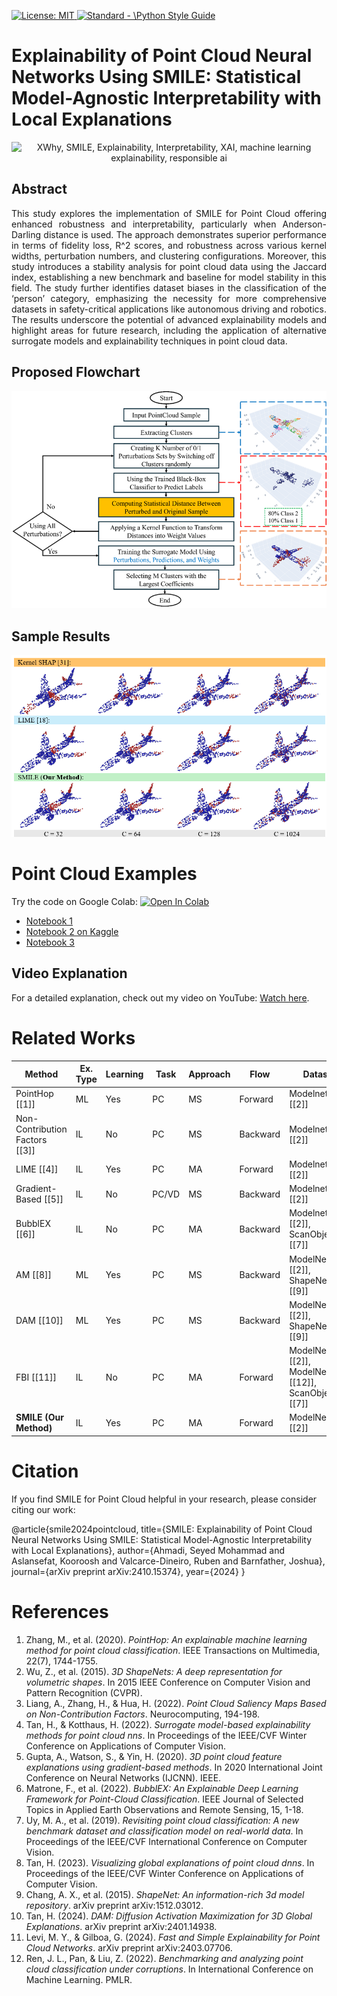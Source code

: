 <p align="left"> </p>

 <a href="https://opensource.org/licenses/MIT"><img src="https://img.shields.io/badge/License-MIT-yellow.svg" alt="License: MIT">
 <a href="https://standardjs.com"><img src="https://img.shields.io/badge/code_style-standard-brightgreen.svg" alt="Standard - \Python Style Guide"></a> 
 
# Explainability of Point Cloud Neural Networks Using SMILE: Statistical Model-Agnostic Interpretability with Local Explanations
 
<p align="center">
 <img src="https://github.com/koo-ec/xwhy/blob/main/docs/graphics/XWhy_Logo_v1.png" alt="XWhy, SMILE, Explainability, Interpretability, XAI, machine learning explainability, responsible ai"> </p>

## Abstract
<p align="justify">This study explores the implementation of SMILE for Point Cloud offering enhanced robustness and interpretability, particularly when Anderson-Darling distance is used. The approach demonstrates superior performance in terms of fidelity loss, R^2 scores, and robustness across various kernel widths, perturbation numbers, and clustering configurations. Moreover, this study introduces a stability analysis for point cloud data using the Jaccard index, establishing a new benchmark and baseline for model stability in this field. The study further identifies dataset biases in the classification of the ‘person’ category, emphasizing the necessity for more comprehensive datasets in safety-critical applications like autonomous driving and robotics. The results underscore the potential of advanced explainability models and highlight areas for future research, including the application of alternative surrogate models and explainability techniques in point cloud data.</p>

## Proposed Flowchart

<p align="center">
 <img src="https://github.com/Dependable-Intelligent-Systems-Lab/xwhy/blob/main/examples/Point%20Cloud%20Examples/Figures/PC_SMILE.png" alt="XWhy, SMILE, Explainability, Interpretability, XAI, machine learning explainability, responsible ai"> </p>

## Sample Results
<p align="center">
 <img src="https://github.com/Dependable-Intelligent-Systems-Lab/xwhy/blob/main/examples/Point%20Cloud%20Examples/Figures/Screenshot%202024-09-27%20230842.png" alt="XWhy, SMILE, Explainability, Interpretability, XAI, machine learning explainability, responsible ai"> </p>


# Point Cloud Examples
Try the code on Google Colab: [![Open In Colab](https://colab.research.google.com/assets/colab-badge.svg)](https://colab.research.google.com/drive/1ORrCAyQSRmtv08SHtnf_LzQnfm76Wzqz?usp=sharing)

- [Notebook 1](https://github.com/Dependable-Intelligent-Systems-Lab/xwhy/tree/main/examples/Point%20Cloud%20Examples/Notebooks)
- [Notebook 2 on Kaggle](https://www.kaggle.com/code/mohammadahmadi66/point-cloud-explainability-with-smile)
- [Notebook 3](https://github.com/Dependable-Intelligent-Systems-Lab/xwhy/tree/main/examples/Point%20Cloud%20Examples/Notebooks)

## Video Explanation
For a detailed explanation, check out my video on YouTube: [Watch here](https://www.youtube.com/watch?v=AzYz-JUJTxs&t=80s).

# Related Works
| Method                  | Ex. Type | Learning | Task | Approach | Flow     | Dataset                                     |
|-------------------------|----------|----------|------|----------|----------|---------------------------------------------|
| PointHop [[1]]          | ML       | Yes      | PC   | MS       | Forward  | Modelnet40 [[2]]                            |
| Non-Contribution Factors [[3]] | IL       | No       | PC   | MS       | Backward | Modelnet40 [[2]]                            |
| LIME [[4]]              | IL       | Yes      | PC   | MA       | Forward  | Modelnet40 [[2]]                            |
| Gradient-Based [[5]]    | IL       | No       | PC/VD| MS       | Backward | Modelnet40 [[2]]                            |
| BubblEX [[6]]           | IL       | No       | PC   | MA       | Backward | Modelnet40 [[2]], ScanObjectNN [[7]]        |
| AM [[8]]                | ML       | Yes      | PC   | MS       | Backward | ModelNet40 [[2]], ShapeNet [[9]]            |
| DAM [[10]]              | ML       | Yes      | PC   | MS       | Backward | ModelNet40 [[2]], ShapeNet [[9]]            |
| FBI [[11]]              | IL       | No       | PC   | MA       | Forward  | ModelNet40 [[2]], ModelNet-C [[12]], ScanObjectNN [[7]] |
| <b>SMILE (Our Method)</b>   | IL       | Yes      | PC   | MA       | Forward  | ModelNet40 [[2]]                            |



# Citation
If you find SMILE for Point Cloud helpful in your research, please consider citing our work:

@article{smile2024pointcloud,
  title={SMILE: Explainability of Point Cloud Neural Networks Using SMILE: Statistical Model-Agnostic Interpretability with Local Explanations},
  author={Ahmadi, Seyed Mohammad and Aslansefat, Kooroosh and Valcarce-Dineiro, Ruben and Barnfather, Joshua},
  journal={arXiv preprint arXiv:2410.15374},
  year={2024}
}







# References
1. Zhang, M., et al. (2020). *PointHop: An explainable machine learning method for point cloud classification*. IEEE Transactions on Multimedia, 22(7), 1744-1755.
2. Wu, Z., et al. (2015). *3D ShapeNets: A deep representation for volumetric shapes*. In 2015 IEEE Conference on Computer Vision and Pattern Recognition (CVPR).
3. Liang, A., Zhang, H., & Hua, H. (2022). *Point Cloud Saliency Maps Based on Non-Contribution Factors*. Neurocomputing, 194-198.
4. Tan, H., & Kotthaus, H. (2022). *Surrogate model-based explainability methods for point cloud nns*. In Proceedings of the IEEE/CVF Winter Conference on Applications of Computer Vision.
5. Gupta, A., Watson, S., & Yin, H. (2020). *3D point cloud feature explanations using gradient-based methods*. In 2020 International Joint Conference on Neural Networks (IJCNN). IEEE.
6. Matrone, F., et al. (2022). *BubblEX: An Explainable Deep Learning Framework for Point-Cloud Classification*. IEEE Journal of Selected Topics in Applied Earth Observations and Remote Sensing, 15, 1-18.
7. Uy, M. A., et al. (2019). *Revisiting point cloud classification: A new benchmark dataset and classification model on real-world data*. In Proceedings of the IEEE/CVF International Conference on Computer Vision.
8. Tan, H. (2023). *Visualizing global explanations of point cloud dnns*. In Proceedings of the IEEE/CVF Winter Conference on Applications of Computer Vision.
9. Chang, A. X., et al. (2015). *ShapeNet: An information-rich 3d model repository*. arXiv preprint arXiv:1512.03012.
10. Tan, H. (2024). *DAM: Diffusion Activation Maximization for 3D Global Explanations*. arXiv preprint arXiv:2401.14938.
11. Levi, M. Y., & Gilboa, G. (2024). *Fast and Simple Explainability for Point Cloud Networks*. arXiv preprint arXiv:2403.07706.
12. Ren, J. L., Pan, & Liu, Z. (2022). *Benchmarking and analyzing point cloud classification under corruptions*. In International Conference on Machine Learning. PMLR.
